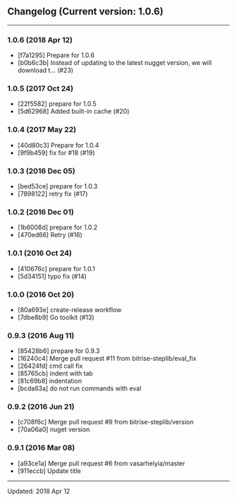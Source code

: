 ## Changelog (Current version: 1.0.6)

-----------------

### 1.0.6 (2018 Apr 12)

* [f7a1295] Prepare for 1.0.6
* [b0b6c3b]  Instead of updating to the latest nugget version, we will download t… (#23)

### 1.0.5 (2017 Oct 24)

* [22f5582] prepare for 1.0.5
* [5d62968] Added built-in cache (#20)

### 1.0.4 (2017 May 22)

* [40d80c3] Prepare for 1.0.4
* [9f9b459] fix for #18 (#19)

### 1.0.3 (2016 Dec 05)

* [bed53ce] prepare for 1.0.3
* [7898122] retry fix (#17)

### 1.0.2 (2016 Dec 01)

* [1b6008d] prepare for 1.0.2
* [470ed66] Retry (#16)

### 1.0.1 (2016 Oct 24)

* [410676c] prepare for 1.0.1
* [5d34151] typo fix (#14)

### 1.0.0 (2016 Oct 20)

* [80a693e] create-release workflow
* [7dbe8b9] Go toolkit (#13)

### 0.9.3 (2016 Aug 11)

* [85428b6] prepare for 0.9.3
* [16240c4] Merge pull request #11 from bitrise-steplib/eval_fix
* [26424fd] cmd call fix
* [85765cb] indent with tab
* [81c69b8] indentation
* [bcda63a] do not run commands with eval

### 0.9.2 (2016 Jun 21)

* [c708f6c] Merge pull request #9 from bitrise-steplib/version
* [70a06a0] nuget version

### 0.9.1 (2016 Mar 08)

* [a93ce1a] Merge pull request #6 from vasarhelyia/master
* [911eccb] Update title

-----------------

Updated: 2018 Apr 12